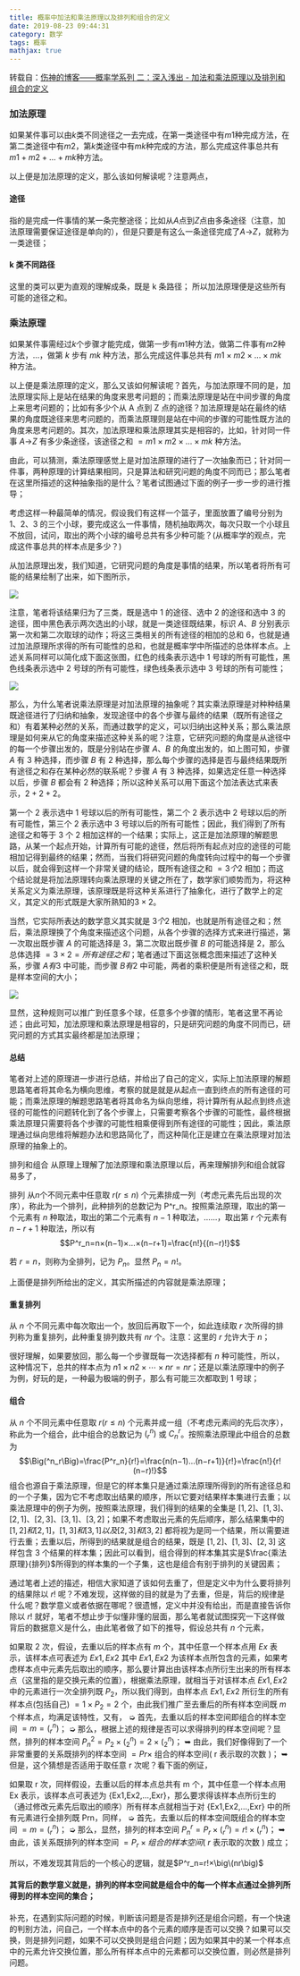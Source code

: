 ```yaml
---
title: 概率中加法和乘法原理以及排列和组合的定义
date: 2019-08-23 09:44:31
category: 数学
tags: 概率
mathjax: true
---
```


转载自：[伤神的博客——概率学系列 二：深入浅出 - 加法和乘法原理以及排列和组合的定义](https://www.shangyang.me/2019/03/19/math-probability-02-premutation-and-combination/)


### 加法原理
如果某件事可以由$k$类不同途径之一去完成，在第一类途径中有$m1$种完成方法，在第二类途径中有$m2$，第$k$类途径中有$mk$种完成的方法，那么完成这件事总共有 $m1+m2+…+mk$种方法。

以上便是加法原理的定义，那么该如何解读呢？注意两点，

#### 途径
指的是完成一件事情的某一条完整途径；比如从$A$点到$Z$点由多条途径（注意，加法原理需要保证途径是单向的），但是只要是有这么一条途径完成了$A$$\rightarrow$$Z$，就称为一类途径；

#### k 类不同路径
这里的类可以更为直观的理解成条，既是 k 条路径；
所以加法原理便是这些所有可能的途径之和。

### 乘法原理
如果某件事需经过$k$个步骤才能完成，做第一步有$m1$种方法，做第二件事有$m2$种方法，...，做第 $k$ 步有 $mk$ 种方法，那么完成这件事总共有 $m1×m2×…×mk$ 种方法。


以上便是乘法原理的定义，那么又该如何解读呢？首先，与加法原理不同的是，加法原理实际上是站在结果的角度来思考问题的；而乘法原理是站在中间步骤的角度上来思考问题的；比如有多少个从 A 点到 Z 点的途径？加法原理是站在最终的结果的角度既途径来思考问题的，而乘法原理则是站在中间的步骤的可能性既方法的角度来思考问题的。其次，加法原理和乘法原理其实是相容的，比如，针对同一件事 $A$$\rightarrow$$Z$ 有多少条途径，该途径之和 $= m1×m2×…×mk$ 种方法。

由此，可以猜测，乘法原理感觉上是对加法原理的进行了一次抽象而已；针对同一件事，两种原理的计算结果相同，只是算法和研究问题的角度不同而已；那么笔者在这里所描述的这种抽象指的是什么？笔者试图通过下面的例子一步一步的进行推导；

考虑这样一种最简单的情况，假设我们有这样一个篮子，里面放置了编号分别为 $1、2、3$ 的三个小球，要完成这么一件事情，随机抽取两次，每次只取一个小球且不放回，试问，取出的两个小球的编号总共有多少种可能？(从概率学的观点，完成这件事总共的样本点是多少？)

从加法原理出发，我们知道，它研究问题的角度是事情的结果，所以笔者将所有可能的结果绘制了出来，如下图所示，

![](https://www.shangyang.me/2019/03/19/math-probability-02-premutation-and-combination/addition%20concept.png)

注意，笔者将该结果归为了三类，既是选中 $1$ 的途径、选中 $2$ 的途径和选中 $3$ 的途径，图中黑色表示两次选出的小球，就是一类途径既结果，标识 $A、B$ 分别表示第一次和第二次取球的动作；将这三类相关的所有途径的相加的总和 $6$，也就是通过加法原理所求得的所有可能性的总和，也就是概率学中所描述的总体样本点。上述关系同样可以简化成下面这张图，红色的线条表示选中 $1$ 号球的所有可能性，黑色线条表示选中 $2$ 号球的所有可能性，绿色线条表示选中 $3$ 号球的所有可能性；

![](https://www.shangyang.me/2019/03/19/math-probability-02-premutation-and-combination/addition%20concept%202.png)

那么，为什么笔者说乘法原理是对加法原理的抽象呢？其实乘法原理是对种种结果既途径进行了归纳和抽象，发现途径中的各个步骤与最终的结果（既所有途径之和）有着某种必然的关系，而通过数学的定义，可以归纳出这种关系；那么乘法原理是如何来从它的角度来描述这种关系的呢？注意，它研究问题的角度是从途径中的每一个步骤出发的，既是分别站在步骤 $A、B$ 的角度出发的，如上图可知，步骤 $A$ 有 $3$ 种选择，而步骤 $B$ 有 $2$ 种选择，那么每个步骤的选择是否与最终结果既所有途径之和存在某种必然的联系呢？步骤 $A$ 有 $3$ 种选择，如果选定任意一种选择以后，步骤 $B$ 都会有 2 种选择；所以这种关系可以用下面这个加法表达式来表示，$2+2+2$。

第一个 $2$ 表示选中 $1$ 号球以后的所有可能性，第二个 $2$ 表示选中 $2$ 号球以后的所有可能性，第三个 $2$ 表示选中 $3$ 号球以后的所有可能性；因此，我们得到了所有途径之和等于 $3$ 个 $2$ 相加这样的一个结果；实际上，这正是加法原理的解题思路，从某一个起点开始，计算所有可能的途径，然后将所有起点对应的途径的可能相加记得到最终的结果；然而，当我们将研究问题的角度转向过程中的每一个步骤以后，就会得到这样一个非常关键的结论，既所有途径之和 $= 3 个 2$ 相加；而这个结论就是将加法原理转向乘法原理的关键之所在了，数学家们顺势而为，将这种关系定义为乘法原理，该原理既是将这种关系进行了抽象化，进行了数学上的定义，其定义的形式既是大家所熟知的$3×2$。

当然，它实际所表达的数学意义其实就是 $3 个 2$ 相加，也就是所有途径之和；然后，乘法原理换了个角度来描述这个问题，从各个步骤的选择方式来进行描述，第一次取出既步骤 $A$ 的可能选择是 $3$，第二次取出既步骤 $B$ 的可能选择是 $2$，那么总体选择 $= 3×2 = 所有途径之和$；笔者通过下面这张概念图来描述了这种关系，步骤 $A 有 3$ 中可能，而步骤 $B 有 2$ 中可能，两者的乘积便是所有途径之和，既是样本空间的大小；

![](https://www.shangyang.me/2019/03/19/math-probability-02-premutation-and-combination/multiplication%20concept.png)

显然，这种规则可以推广到任意多个球，任意多个步骤的情形，笔者这里不再论述；由此可知，加法原理和乘法原理是相容的，只是研究问题的角度不同而已，研究问题的方式其实最终都是加法原理；

#### 总结
笔者对上述的原理进一步进行总结，并给出了自己的定义，实际上加法原理的解题思路笔者将其命名为横向思维，考察的就是就是从起点一直到终点的所有途径的可能；而乘法原理的解题思路笔者将其命名为纵向思维，将计算所有从起点到终点途径的可能性的问题转化到了各个步骤上，只需要考察各个步骤的可能性，最终根据乘法原理只需要将各个步骤的可能性相乘便得到所有途径的可能性；因此，乘法原理通过纵向思维将解题办法和思路简化了，而这种简化正是建立在乘法原理对加法原理的抽象上的。

排列和组合
从原理上理解了加法原理和乘法原理以后，再来理解排列和组合就容易多了，

排列
从$n$个不同元素中任意取 $r(r≤n)$ 个元素排成一列（考虑元素先后出现的次序），称此为一个排列，此种排列的总数记为 P^r_n。按照乘法原理，取出的第一个元素有 $n$ 种取法，取出的第二个元素有 $n−1$ 种取法，……，取出第 $r$ 个元素有 $n−r+1$ 种取法，所以有 $$P^r_n=n×(n−1)×…×(n−r+1)=\frac{n!}{(n−r)!}$$

若 $r=n$，则称为全排列，记为 $P_n$。显然 $P_n=n!$。

上面便是排列所给出的定义，其实所描述的内容就是乘法原理；

#### 重复排列
从 $n$ 个不同元素中每次取出一个，放回后再取下一个，如此连续取 $r$ 次所得的排列称为重复排列，此种重复排列数共有 $nr$ 个。注意：这里的 $r$ 允许大于 $n$；

很好理解，如果要放回，那么每一个步骤既每一次选择都有 $n$ 种可能性，所以，这种情况下，总共的样本点为 $n1×n2×⋯×nr=nr$；还是以乘法原理中的例子为例，好玩的是，一种最为极端的例子，那么有可能三次都取到 1 号球；

#### 组合
从 $n$ 个不同元素中任意取 $r(r≤n)$ 个元素并成一组（不考虑元素间的先后次序），称此为一个组合，此中组合的总数记为 $\big(^n_r\big)$ 或 $C^r_n$。按照乘法原理此中组合的总数为
$$\Big(^n_r\Big)=\frac{P^r_n}{r!}=\frac{n(n−1)…(n−r+1)}{r!}=\frac{n!}{r!(n−r)!}$$
组合也源自于乘法原理，但是它的样本集只是通过乘法原理所得到的所有途径总和的一个子集，因为它不考虑取出结果的顺序，所以它要对结果样本集进行去重；以乘法原理中的例子为例，按照乘法原理，我们得到的结果的全集是 ${ [1, 2]、[1, 3]、[2, 1]、[2, 3]、[3, 1]、[3, 2] }$；如果不考虑取出元素的先后顺序，那么结果集中的 $[1, 2] 和 [2, 1]，[1, 3] 和 [3, 1] 以及 [2, 3] 和 [3, 2]$ 都将视为是同一个结果，所以需要进行去重；去重以后，所得到的结果就是组合的结果，既是 ${ [1, 2]、[1, 3]、[2, 3] }$ 这样包含 3 个结果的样本集；因此可以看到，组合得到的样本集其实是$\frac{乘法原理}{排列}$所得到的样本集的一个子集，这也是组合有别于排列的关键因素；

通过笔者上述的描述，相信大家知道了该如何去重了，但是定义中为什么要将排列的结果除以 $r!$ 呢？不难发现，这样做的目的就是为了去重，但是，背后的规律是什么呢？数学意义或者依据在哪呢？很遗憾，定义中并没有给出，而是直接告诉你除以 $r!$ 就好，笔者不想止步于似懂非懂的层面，那么笔者就试图探究一下这样做背后的数据意义是什么，由此笔者做了如下的推导，假设总共有 $n$ 个元素，

如果取 $2$ 次，假设，去重以后的样本点有 $m$ 个，其中任意一个样本点用 $Ex$ 表示，该样本点可表述为 ${ Ex1,Ex2 }$ 其中 $Ex1,Ex2$ 为该样本点所包含的元素，如果考虑样本点中元素先后取出的顺序，那么要计算出由该样本点所衍生出来的所有样本点（这里指的是交换元素的位置），根据乘法原理，就相当于对该样本点 ${ Ex1,Ex2 }$ 中的元素进行一次全排列既 $P_2$，所以我们得到，由样本点 ${ Ex1,Ex2 }$ 所衍生的所有样本点(包括自己) $= 1×P_2 = 2$ 个，由此我们推广至去重后的所有样本空间既 $m$ 个样本点，均满足该特性，又有，
➭ 首先，去重以后的样本空间即组合的样本空间 $=m=\big(^n_r\big)$；
➭ 那么，根据上述的规律是否可以求得排列的样本空间呢？显然，排列的样本空间 $P^2_n=P_2×\big(^n_2\big)=2×\big(^n_2\big)$；
➥ 由此，我们好像得到了一个非常重要的关系既排列的样本空间 $= Pr×$ 组合的样本空间( r 表示取的次数 )；
➥ 但是，这个猜想是否适用于取任意 r 次呢？看下面的例证，

如果取 r 次，同样假设，去重以后的样本点总共有 m 个，其中任意一个样本点用 Ex 表示，该样本点可表述为 {Ex1,Ex2,…,Exr}，那么要求得该样本点所衍生的（通过修改元素先后取出的顺序）所有样本点就相当于对 {Ex1,Ex2,…,Exr} 中的所有元素进行全排列既 Prn，同样，
➭ 首先，去重以后的样本空间既组合的样本空间 $=m=\big(^n_r\big)$；
➭ 那么，显然，排列的样本空间 $P^r_n=P_r×\big(^n_r\big)=r!×\big(^n_r\big)$；
➥ 由此，该关系既排列的样本空间 $= P_r × 组合的样本空间$( $r$ 表示取的次数 ) 成立；

所以，不难发现其背后的一个核心的逻辑，就是$P^r_n=r!×\big\(nr\big)$

#### 其背后的数学意义就是，排列的样本空间就是组合中的每一个样本点通过全排列所得到的样本空间的集合；

补充，在遇到实际问题的时候，判断该问题是否是排列还是组合问题，有一个快速的判别方法，问自己，一个样本点中的各个元素的顺序是否可以交换？如果可以交换，则是排列问题，如果不可以交换则是组合问题；因为如果其中的某一个样本点中的元素允许交换位置，那么所有样本点中的元素都可以交换位置，则必然是排列问题。